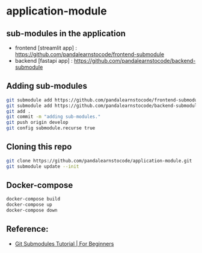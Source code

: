 # application-module

## sub-modules in the application

* frontend [streamlit app] : https://github.com/pandalearnstocode/frontend-submodule
* backend [fastapi app] : https://github.com/pandalearnstocode/backend-submodule

## Adding sub-modules

```bash
git submodule add https://github.com/pandalearnstocode/frontend-submodule
git submodule add https://github.com/pandalearnstocode/backend-submodule
git add .
git commit -m "adding sub-modules."
git push origin develop
git config submodule.recurse true
```


## Cloning this repo

```bash
git clone https://github.com/pandalearnstocode/application-module.git
git submodule update --init
```


## Docker-compose

```bash
docker-compose build
docker-compose up
docker-compose down
```


## Reference:

* [Git Submodules Tutorial | For Beginners](https://www.youtube.com/watch?v=gSlXo2iLBro)